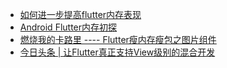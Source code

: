 * [如何进一步提高flutter内存表现](https://juejin.im/post/5bbec3d15188255c4322bbee)
* [Android Flutter内存初探](https://mp.weixin.qq.com/s/efKCpCtvvHDHUiAsizobBQ)
* [燃烧我的卡路里 ---- Flutter瘦内存瘦包之图片组件](https://www.yuque.com/xytech/flutter/vco2bq)
* [今日头条 | 让Flutter真正支持View级别的混合开发](https://www.msup.com.cn/share/details?id=226)